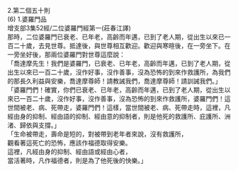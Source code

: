 2.第二個五十則  
(6) 1.婆羅門品  
增支部3集52經/二位婆羅門經第一(莊春江譯)  
那時，二位婆羅門已衰老、已年老，高齡而年邁，已到了老人期，從出生以來已一百二十歲，去見世尊。抵達後，與世尊相互歡迎。歡迎與寒暄後，在一旁坐下。在一旁坐好後，那兩位婆羅門對世尊這麼說：  
「喬達摩先生！我們是婆羅門，已衰老、已年老，高齡而年邁，已到了老人期，從出生以來已一百二十歲，沒作好事，沒作善事，沒為恐怖的到來作救護所，為我們的那長久利益與安樂，喬達摩尊師！請教誡我們，喬達摩尊師！請訓誡我們。」  
「婆羅門們！確實，你們已衰老、已年老，高齡而年邁，已到了老人期，從出生以來已一百二十歲，沒作好事，沒作善事，沒為恐怖的到來作救護所，婆羅門們！這世間被老、病、死帶走，婆羅門們！這樣，當世間被老、病、死帶走時，這裡，凡經由身的抑制、經由語的抑制、經由意的抑制者，則是他死的救護所、庇護所、洲渚、歸依與支撐。」  
「生命被帶走，壽命是短的，對被帶到老年者來說，沒有救護所，  
觀看著這死亡的恐怖，應該作福德取得安樂。  
這裡，凡經由身的抑制、經由語或經由心者，  
當活著時，凡作福德者，則是為了他死後的快樂。」  
  
  
